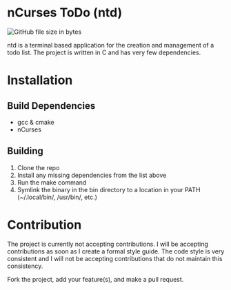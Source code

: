 # nCurses ToDo (ntd)

![GitHub file size in bytes](https://img.shields.io/github/size/prestonbridgers/ntd/bin/ntd?label=binary%20size)

ntd is a terminal based application for the creation and management of a todo list.
The project is written in C and has very few dependencies.

# Installation

## Build Dependencies

- gcc & cmake
- nCurses

## Building

1. Clone the repo
2. Install any missing dependencies from the list above
3. Run the make command
4. Symlink the binary in the bin directory to a location in your PATH (~/.local/bin/, /usr/bin/, etc.)

# Contribution

The project is currently not accepting contributions.
I will be accepting contributions as soon as I create a formal style guide.
The code style is very consistent and I will not be accepting contributions that do not maintain this consistency.

Fork the project, add your feature(s), and make a pull request.
